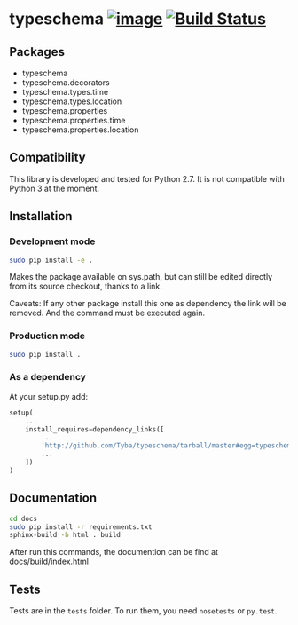 typeschema [![image](https://readthedocs.org/projects/typeschema/badge/?version=latest)](http://typeschema.readthedocs.org/) [![Build Status](https://travis-ci.org/Tyba/typeschema.svg)](https://travis-ci.org/Tyba/typeschema)
===========

Packages
--------

* typeschema
* typeschema.decorators
* typeschema.types.time
* typeschema.types.location
* typeschema.properties
* typeschema.properties.time
* typeschema.properties.location

Compatibility
-------------

This library is developed and tested for Python 2.7. It is not compatible with Python 3 at the moment.

Installation
------------

### Development mode
```sh
sudo pip install -e .
```

Makes the package available on sys.path, but can still be edited directly from 
its source checkout, thanks to a link.

Caveats: If any other package install this one as dependency the link will be
removed. And the command must be executed again.

### Production mode
```sh
sudo pip install .
```

### As a dependency
At your setup.py add:
```python
setup(
    ...
    install_requires=dependency_links([
        ...
        'http://github.com/Tyba/typeschema/tarball/master#egg=typeschema==<version>'
        ...
    ])
)
```

Documentation
-------------


```sh
cd docs
sudo pip install -r requirements.txt
sphinx-build -b html . build
```

After run this commands, the documention can be find at docs/build/index.html


Tests
-----

Tests are in the `tests` folder.
To run them, you need `nosetests` or `py.test`.
